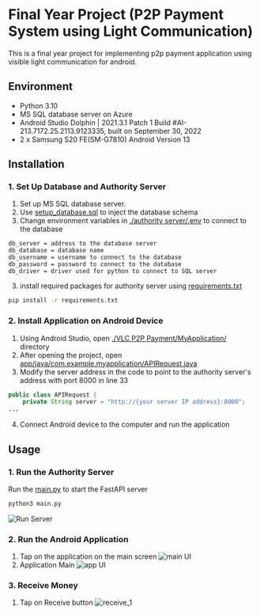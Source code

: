# Final Year Project (P2P Payment System using Light Communication)
This is a final year project for implementing p2p payment application using visible light communication for android.

## Environment
- Python 3.10
- MS SQL database server on Azure
- Android Studio Dolphin | 2021.3.1 Patch 1 Build #AI-213.7172.25.2113.9123335, built on September 30, 2022
- 2 x Samsung S20 FE(SM-G7810) Android Version 13

## Installation
### 1. Set Up Database and Authority Server
1. Set up MS SQL database server.
2. Use [setup_database.sql](setup_database.sql) to inject the database schema
3. Change environment variables in [./authority server/.env](authority&#32;server/.env) to connect to the database
```
db_server = address to the database server
db_database = database name
db_username = username to connect to the database
db_password = password to connect to the database
db_driver = driver used for python to connect to SQL server
```
3. install required packages for authority server using [requirements.txt](requirements.txt)
```bash
pip install -r requirements.txt
```

### 2. Install Application on Android Device
1. Using Android Studio, open [./VLC P2P Payment/MyApplication/](VLC&#32;P2P&#32;Payment/MyApplication/) directory
2. After opening the project, open [app/java/com.example.myapplication/APIRequest.java](VLC&#32;P2P&#32;Payment/MyApplication/app/src/main/java/com/example/myapplication/APIRequest.java)
3. Modify the server address in the code to point to the authority server's address with port 8000 in line 33
```java
public class APIRequest {
    private String server = "http://{your server IP address}:8000";
...
```
4. Connect Android device to the computer and run the application

## Usage
### 1. Run the Authority Server
Run the [main.py](authority&#32;server/main.py) to start the FastAPI server
```bash
python3 main.py
```
![Run Server](img/run_server.png)
### 2. Run the Android Application
1. Tap on the application on the main screen
![main UI](img/mobile_main.jpg)
2. Application Main
![app UI](img/app_main.jpg)
### 3. Receive Money
1. Tap on Receive button
![receive_1](img/receive_1.jpg)
